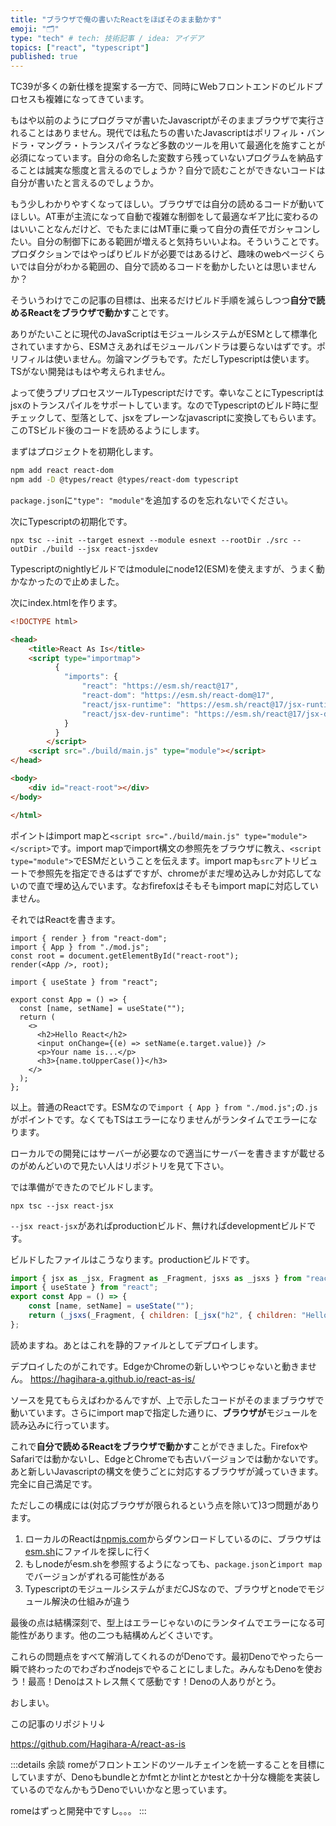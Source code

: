 ```yaml
---
title: "ブラウザで俺の書いたReactをほぼそのまま動かす"
emoji: "🗂"
type: "tech" # tech: 技術記事 / idea: アイデア
topics: ["react", "typescript"]
published: true
---
```


TC39が多くの新仕様を提案する一方で、同時にWebフロントエンドのビルドプロセスも複雑になってきています。

もはや以前のようにプログラマが書いたJavascriptがそのままブラウザで実行されることはありません。現代では私たちの書いたJavascriptはポリフィル・バンドラ・マングラ・トランスパイラなど多数のツールを用いて最適化を施すことが必須になっています。自分の命名した変数すら残っていないプログラムを納品することは誠実な態度と言えるのでしょうか？自分で読むことができないコードは自分が書いたと言えるのでしょうか。

もう少しわかりやすくなってほしい。ブラウザでは自分の読めるコードが動いてほしい。AT車が主流になって自動で複雑な制御をして最適なギア比に変わるのはいいことなんだけど、でもたまにはMT車に乗って自分の責任でガシャコンしたい。自分の制御下にある範囲が増えると気持ちいいよね。そういうことです。プロダクションではやっぱりビルドが必要ではあるけど、趣味のwebページくらいでは自分がわかる範囲の、自分で読めるコードを動かしたいとは思いませんか？

そういうわけでこの記事の目標は、出来るだけビルド手順を減らしつつ**自分で読めるReactをブラウザで動かす**ことです。

ありがたいことに現代のJavaScriptはモジュールシステムがESMとして標準化されていますから、ESMさえあればモジュールバンドラは要らないはずです。ポリフィルは使いません。勿論マングラもです。ただしTypescriptは使います。TSがない開発はもはや考えられません。

よって使うプリプロセスツールTypescriptだけです。幸いなことにTypescriptはjsxのトランスパイルをサポートしています。なのでTypescriptのビルド時に型チェックして、型落として、jsxをプレーンなjavascriptに変換してもらいます。このTSビルド後のコードを読めるようにします。

まずはプロジェクトを初期化します。

```sh
npm add react react-dom
npm add -D @types/react @types/react-dom typescript
```

`package.json`に`"type": "module"`を追加するのを忘れないでください。

次にTypescriptの初期化です。

```
npx tsc --init --target esnext --module esnext --rootDir ./src --outDir ./build --jsx react-jsxdev
```

Typescriptのnightlyビルドではmoduleにnode12(ESM)を使えますが、うまく動かなかったので止めました。

次にindex.htmlを作ります。

```html
<!DOCTYPE html>

<head>
    <title>React As Is</title>
    <script type="importmap">
          {
            "imports": {
                "react": "https://esm.sh/react@17",
                "react-dom": "https://esm.sh/react-dom@17",
                "react/jsx-runtime": "https://esm.sh/react@17/jsx-runtime",
                "react/jsx-dev-runtime": "https://esm.sh/react@17/jsx-dev-runtime"
            }
          }
        </script>
    <script src="./build/main.js" type="module"></script>
</head>

<body>
    <div id="react-root"></div>
</body>

</html>
```

ポイントはimport mapと`<script src="./build/main.js" type="module"></script>`です。import mapでimport構文の参照先をブラウザに教え、`<script type="module">`でESMだということを伝えます。import mapも`src`アトリビュートで参照先を指定できるはずですが、chromeがまだ埋め込みしか対応してないので直で埋め込んでいます。なおfirefoxはそもそもimport mapに対応していません。

それではReactを書きます。

```ts:src/main.tsx
import { render } from "react-dom";
import { App } from "./mod.js";
const root = document.getElementById("react-root");
render(<App />, root);
```


```ts:src/mod.tsx
import { useState } from "react";

export const App = () => {
  const [name, setName] = useState("");
  return (
    <>
      <h2>Hello React</h2>
      <input onChange={(e) => setName(e.target.value)} />
      <p>Your name is...</p>
      <h3>{name.toUpperCase()}</h3>
    </>
  );
};
```

以上。普通のReactです。ESMなので`import { App } from "./mod.js";`の`.js`がポイントです。なくてもTSはエラーになりませんがランタイムでエラーになります。

ローカルでの開発にはサーバーが必要なので適当にサーバーを書きますが載せるのがめんどいので見たい人はリポジトリを見て下さい。

では準備ができたのでビルドします。

```
npx tsc --jsx react-jsx
```

`--jsx react-jsx`があればproductionビルド、無ければdevelopmentビルドです。

ビルドしたファイルはこうなります。productionビルドです。

```js:build/mod.js
import { jsx as _jsx, Fragment as _Fragment, jsxs as _jsxs } from "react/jsx-runtime";
import { useState } from "react";
export const App = () => {
    const [name, setName] = useState("");
    return (_jsxs(_Fragment, { children: [_jsx("h2", { children: "Hello React" }), _jsx("input", { onChange: (e) => setName(e.target.value) }), _jsx("p", { children: "Your name is..." }), _jsx("h3", { children: name.toUpperCase() })] }));
};
```

読めますね。あとはこれを静的ファイルとしてデプロイします。

デプロイしたのがこれです。EdgeかChromeの新しいやつじゃないと動きません。
https://hagihara-a.github.io/react-as-is/

ソースを見てもらえばわかるんですが、上で示したコードがそのままブラウザで動いています。さらにimport mapで指定した通りに、**ブラウザが**モジュールを読み込みに行っています。

これで**自分で読めるReactをブラウザで動かす**ことができました。FirefoxやSafariでは動かないし、EdgeとChromeでも古いバージョンでは動かないです。あと新しいJavascriptの構文を使うごとに対応するブラウザが減っていきます。完全に自己満足です。

ただしこの構成には(対応ブラウザが限られるという点を除いて)3つ問題があります。

1. ローカルのReactは[npmjs.com](https://www.npmjs.com/)からダウンロードしているのに、ブラウザは[esm.sh](https://esm.sh/)にファイルを探しに行く
2. もしnodeがesm.shを参照するようになっても、`package.json`と`import map`でバージョンがずれる可能性がある
3. TypescriptのモジュールシステムがまだCJSなので、ブラウザとnodeでモジュール解決の仕組みが違う

最後の点は結構深刻で、型上はエラーじゃないのにランタイムでエラーになる可能性があります。他の二つも結構めんどくさいです。

これらの問題点をすべて解消してくれるのがDenoです。最初Denoでやったら一瞬で終わったのでわざわざnodejsでやることにしました。みんなもDenoを使おう！最高！Denoはストレス無くて感動です！Denoの人ありがとう。

おしまい。

この記事のリポジトリ↓

https://github.com/Hagihara-A/react-as-is

:::details 余談
romeがフロントエンドのツールチェインを統一することを目標にしていますが、Denoもbundleとかfmtとかlintとかtestとか十分な機能を実装しているのでなんかもうDenoでいいかなと思っています。

romeはずっと開発中ですし。。。
:::


